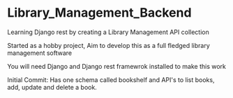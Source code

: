 # Library_Management_Backend
Learning Django rest by creating a Library Management API collection

Started as a hobby project, Aim to develop this as a full fledged library management software

You will need Django and Django rest framewrok installed to make this work

Initial Commit:
Has one schema called bookshelf and API's to list books, add, update and delete a book.
